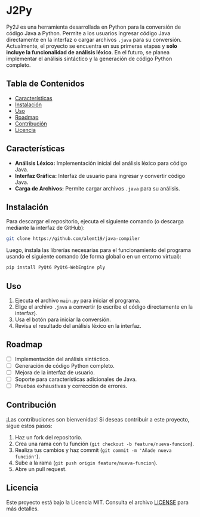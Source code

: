 # J2Py


Py2J es una herramienta desarrollada en Python para la conversión de código Java a Python. Permite a los usuarios ingresar código Java directamente en la interfaz o cargar archivos `.java` para su conversión. Actualmente, el proyecto se encuentra en sus primeras etapas y **solo incluye la funcionalidad de análisis léxico**. En el futuro, se planea implementar el análisis sintáctico y la generación de código Python completo.

## Tabla de Contenidos

*   [Características](#características)
*   [Instalación](#instalación)
*   [Uso](#uso)
*   [Roadmap](#roadmap)
*   [Contribución](#contribución)
*   [Licencia](#licencia)

## Características

*   **Análisis Léxico:** Implementación inicial del análisis léxico para código Java.
*   **Interfaz Gráfica:** Interfaz de usuario para ingresar y convertir código Java.
*   **Carga de Archivos:** Permite cargar archivos `.java` para su análisis.

## Instalación

Para descargar el repositorio, ejecuta el siguiente comando (o descarga mediante la interfaz de GitHub):

```bash
git clone https://github.com/alemt19/java-compiler
```

Luego, instala las librerías necesarias para el funcionamiento del programa usando el siguiente comando (de forma global o en un entorno virtual):

```bash
pip install PyQt6 PyQt6-WebEngine ply
```

## Uso

1.  Ejecuta el archivo `main.py` para iniciar el programa.
2.  Elige el archivo `.java` a convertir (o escribe el código directamente en la interfaz).
3.  Usa el botón para iniciar la conversión.
4.  Revisa el resultado del análisis léxico en la interfaz.

## Roadmap

*   [ ] Implementación del análisis sintáctico.
*   [ ] Generación de código Python completo.
*   [ ] Mejora de la interfaz de usuario.
*   [ ] Soporte para características adicionales de Java.
*   [ ] Pruebas exhaustivas y corrección de errores.

## Contribución

¡Las contribuciones son bienvenidas! Si deseas contribuir a este proyecto, sigue estos pasos:

1.  Haz un fork del repositorio.
2.  Crea una rama con tu función (`git checkout -b feature/nueva-funcion`).
3.  Realiza tus cambios y haz commit (`git commit -m 'Añade nueva función'`).
4.  Sube a la rama (`git push origin feature/nueva-funcion`).
5.  Abre un pull request.

## Licencia

Este proyecto está bajo la Licencia MIT. Consulta el archivo [LICENSE](LICENSE) para más detalles.
